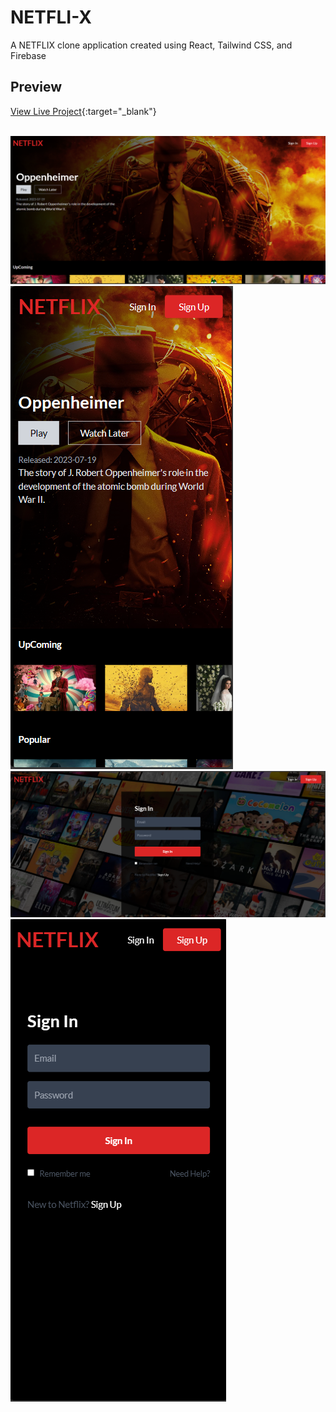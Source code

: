 # NETFLI-X

A NETFLIX clone application created using React, Tailwind CSS, and Firebase

## Preview

[View Live Project](https://netfli-x.vercel.app/){:target="_blank"}

<br>

<div class="grid grid-cols-2 gap-4">
  <div>
    <img src="./NETFLIX/public/Ana.png" alt="Screenshot 1" class="w-full h-auto">
  </div>
  <div>
    <img src="./NETFLIX/public/AnaResponsive.png" alt="Screenshot 2" class="w-full h-auto">
  </div>
  <div class="col-span-2 flex justify-between">
    <img src="./NETFLIX/public/Login.png" alt="Screenshot 3" class="w-48 h-auto">
    <img src="./NETFLIX/public/LoginResponsive.png" alt="Screenshot 4" class="w-48 h-auto">
  </div>
</div>

